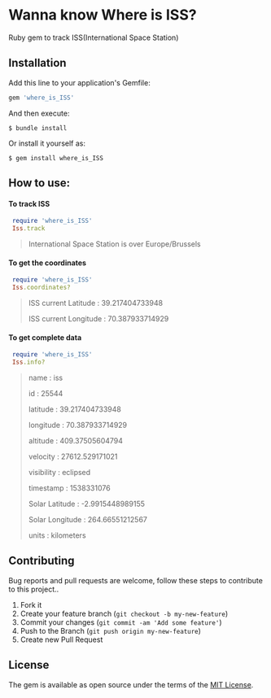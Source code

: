 # Wanna know Where is ISS?

Ruby gem to track ISS(International Space Station)

## Installation

Add this line to your application's Gemfile:

```ruby
gem 'where_is_ISS'
```

And then execute:

    $ bundle install

Or install it yourself as:

    $ gem install where_is_ISS

## How to use:

#### To track ISS

```ruby
 require 'where_is_ISS'
 Iss.track   
```
> International Space Station is over Europe/Brussels

#### To get the coordinates

```ruby
 require 'where_is_ISS'
 Iss.coordinates?
```
> ISS current Latitude : 39.217404733948
>
> ISS current Longitude : 70.387933714929


#### To get complete data

```ruby
 require 'where_is_ISS'
 Iss.info?
```
> name : iss
>
> id : 25544
>
> latitude : 39.217404733948
>
> longitude : 70.387933714929
>
> altitude : 409.37505604794
>
> velocity : 27612.529171021
>
> visibility : eclipsed
>
> timestamp : 1538331076
>
> Solar Latitude : -2.9915448989155
>
> Solar Longitude : 264.66551212567
>
> units : kilometers


## Contributing

Bug reports and pull requests are welcome, follow these steps to contribute to this project..

1. Fork it
2. Create your feature branch (`git checkout -b my-new-feature`)
3. Commit your changes (`git commit -am 'Add some feature'`)
4. Push to the Branch (`git push origin my-new-feature`)
5. Create new Pull Request

## License

The gem is available as open source under the terms of the [MIT License](https://opensource.org/licenses/MIT).
